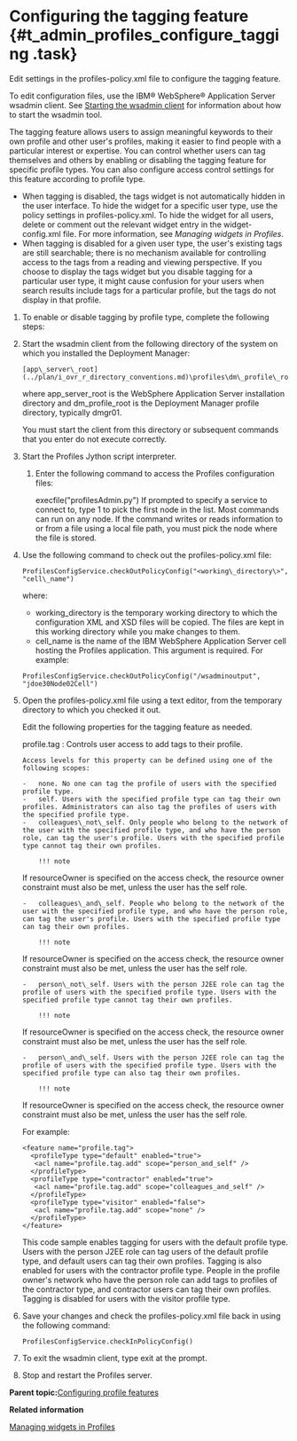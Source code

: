 # Configuring the tagging feature {#t_admin_profiles_configure_tagging .task}

Edit settings in the profiles-policy.xml file to configure the tagging feature.

To edit configuration files, use the IBM® WebSphere® Application Server wsadmin client. See [Starting the wsadmin client](t_admin_wsadmin_starting.md) for information about how to start the wsadmin tool.

The tagging feature allows users to assign meaningful keywords to their own profile and other user's profiles, making it easier to find people with a particular interest or expertise. You can control whether users can tag themselves and others by enabling or disabling the tagging feature for specific profile types. You can also configure access control settings for this feature according to profile type.

-   When tagging is disabled, the tags widget is not automatically hidden in the user interface. To hide the widget for a specific user type, use the policy settings in profiles-policy.xml. To hide the widget for all users, delete or comment out the relevant widget entry in the widget-config.xml file. For more information, see *Managing widgets in Profiles*.
-   When tagging is disabled for a given user type, the user's existing tags are still searchable; there is no mechanism available for controlling access to the tags from a reading and viewing perspective. If you choose to display the tags widget but you disable tagging for a particular user type, it might cause confusion for your users when search results include tags for a particular profile, but the tags do not display in that profile.

1.  To enable or disable tagging by profile type, complete the following steps:
2.  Start the wsadmin client from the following directory of the system on which you installed the Deployment Manager:

    ```
    [app\_server\_root](../plan/i_ovr_r_directory_conventions.md)\profiles\dm\_profile\_root\bin
    ```

    where app\_server\_root is the WebSphere Application Server installation directory and dm\_profile\_root is the Deployment Manager profile directory, typically dmgr01.

    You must start the client from this directory or subsequent commands that you enter do not execute correctly.

3.  Start the Profiles Jython script interpreter.

    1.  Enter the following command to access the Profiles configuration files:

        execfile\("profilesAdmin.py"\) If prompted to specify a service to connect to, type 1 to pick the first node in the list. Most commands can run on any node. If the command writes or reads information to or from a file using a local file path, you must pick the node where the file is stored.

4.  Use the following command to check out the profiles-policy.xml file:

    ```
    ProfilesConfigService.checkOutPolicyConfig("<working\_directory\>", "cell\_name")
    ```

    where:

    -   working\_directory is the temporary working directory to which the configuration XML and XSD files will be copied. The files are kept in this working directory while you make changes to them.
    -   cell\_name is the name of the IBM WebSphere Application Server cell hosting the Profiles application. This argument is required.
    For example:

    ```
    ProfilesConfigService.checkOutPolicyConfig("/wsadminoutput", "jdoe30Node02Cell")
    ```

5.  Open the profiles-policy.xml file using a text editor, from the temporary directory to which you checked it out.

    Edit the following properties for the tagging feature as needed.

    profile.tag
    :   Controls user access to add tags to their profile.

        Access levels for this property can be defined using one of the following scopes:

        -   none. No one can tag the profile of users with the specified profile type.
        -   self. Users with the specified profile type can tag their own profiles. Administrators can also tag the profiles of users with the specified profile type.
        -   colleagues\_not\_self. Only people who belong to the network of the user with the specified profile type, and who have the person role, can tag the user's profile. Users with the specified profile type cannot tag their own profiles.

            !!! note
    If resourceOwner is specified on the access check, the resource owner constraint must also be met, unless the user has the self role.

        -   colleagues\_and\_self. People who belong to the network of the user with the specified profile type, and who have the person role, can tag the user's profile. Users with the specified profile type can tag their own profiles.

            !!! note
    If resourceOwner is specified on the access check, the resource owner constraint must also be met, unless the user has the self role.

        -   person\_not\_self. Users with the person J2EE role can tag the profile of users with the specified profile type. Users with the specified profile type cannot tag their own profiles.

            !!! note
    If resourceOwner is specified on the access check, the resource owner constraint must also be met, unless the user has the self role.

        -   person\_and\_self. Users with the person J2EE role can tag the profile of users with the specified profile type. Users with the specified profile type can also tag their own profiles.

            !!! note
    If resourceOwner is specified on the access check, the resource owner constraint must also be met, unless the user has the self role.

    For example:

    ```
    <feature name="profile.tag">
      <profileType type="default" enabled="true">
       <acl name="profile.tag.add" scope="person_and_self" /> 
      </profileType>
      <profileType type="contractor" enabled="true">
       <acl name="profile.tag.add" scope="colleagues_and_self" /> 
      </profileType>
      <profileType type="visitor" enabled="false">
       <acl name="profile.tag.add" scope="none" /> 
      </profileType>
    </feature>
    ```

    This code sample enables tagging for users with the default profile type. Users with the person J2EE role can tag users of the default profile type, and default users can tag their own profiles. Tagging is also enabled for users with the contractor profile type. People in the profile owner's network who have the person role can add tags to profiles of the contractor type, and contractor users can tag their own profiles. Tagging is disabled for users with the visitor profile type.

6.  Save your changes and check the profiles-policy.xml file back in using the following command:

    ```
    ProfilesConfigService.checkInPolicyConfig()
    ```

7.  To exit the wsadmin client, type exit at the prompt.

8.  Stop and restart the Profiles server.


**Parent topic:**[Configuring profile features](../admin/c_admin_profiles_configurable_features.md)

**Related information**  


[Managing widgets in Profiles](../admin/t_admin_profiles_edit_widgets.md)

